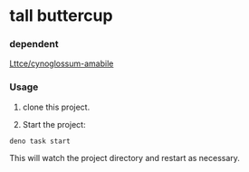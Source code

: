 # tall buttercup

### dependent

[Lttce/cynoglossum-amabile](https://github.com/Lttce/cynoglossum-amabile)

### Usage

1. clone this project.

1. Start the project:

```
deno task start
```

This will watch the project directory and restart as necessary.
